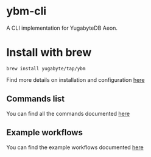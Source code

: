 # ybm-cli
A CLI implementation for YugabyteDB Aeon.

# Install with brew

`brew install yugabyte/tap/ybm`

Find more details on installation and configuration [here](https://docs.yugabyte.com/preview/yugabyte-cloud/managed-automation/managed-cli/managed-cli-overview/)

## Commands list

You can find all the commands documented [here](https://docs.yugabyte.com/preview/yugabyte-cloud/managed-automation/managed-cli/managed-cli-reference/)


## Example workflows 

You can find the example workflows documented [here](https://docs.yugabyte.com/preview/yugabyte-cloud/managed-automation/managed-cli/managed-cli-examples/)

